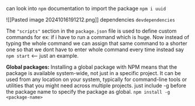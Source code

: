 can look into `npm` documentation to import the package 
`npm i uuid` 

![[Pasted image 20241016191212.png]]
dependencies
`devdependencies`

The `"scripts"` section in the `package.json` file is used to define custom commands
for ex: if i have to run a command which is huge. Now instead of typing the whole command we can assign that same command to a shorter one so that we dont have to enter whole command every time instead say `npm start` <-- just an example.

**Global packages:**
Installing a global package with NPM means that the package is available system-wide, not just in a specific project. It can be used from any location on your system, typically for command-line tools or utilities that you might need across multiple projects. just include -g before the package name to specify the package as global.
`npm install -g <package-name>` 